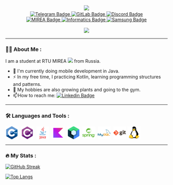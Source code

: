 <div id="header" align="center">
  <img src="https://media.giphy.com/media/v1.Y2lkPTc5MGI3NjExZTB5NGM5MzA2bmFpcWxpMWg2bDFoY3Rldjg4ZjUwdjJ2ejFkY2IyeSZlcD12MV9pbnRlcm5hbF9naWZfYnlfaWQmY3Q9cw/cjWmRq52oqJzoZ7IsQ/giphy.gif" width="200"/>
</div>

<div id="badges_networks" align="center">
  <a href="https://t.me/Ig0rello">
    <img src="https://img.shields.io/badge/Telegram-blue?style=for-the-badge&logo=Telegram&logoColor=white" alt="Telegram Badge"/>
  </a>
  <a href="https://gitlab.informatics.ru/Igorello">
    <img src="https://img.shields.io/badge/GitLab-orange?style=for-the-badge&logo=GitLab&logoColor=white" alt="GitLab Badge"/>
  </a>
  <a href="https://discordapp.com/users/680055941697241114/">
    <img src="https://img.shields.io/badge/Discord-blue?style=for-the-badge&logo=Discord&logoColor=white" alt="Discord Badge"/>
  </a>
</div>

<div id="badges" align="center">
  <a href="https://www.mirea.ru/">
    <img src="https://img.shields.io/badge/MIREA-yellow?style=for-the-badge&logo=homeassistant&logoColor=white" alt="MIREA Badge"/>
  </a>
  <a href="https://informatics.ru/">
    <img src="https://img.shields.io/badge/Informatics.ru-red?style=for-the-badge&logo=Codementor&logoColor=white" alt="Informatics Badge"/>
  </a>
  <a href="https://innovationcampus.ru/">
     <img src="https://img.shields.io/badge/Samsung Innovation Campus-purple?style=for-the-badge" alt="Samsung Badge"/>
  </a>
</div>

<div align="center">
  <img src="https://komarev.com/ghpvc/?username=Igor-ello&style=flat-square&color=blue" alt=""/>
</div>

<div align="center">
  <img src="https://media.giphy.com/media/v1.Y2lkPTc5MGI3NjExcnVrY2w4aXlqMzc4cHB1eHMzdWN5Y3FrZmh3MjVwYnl6N2l2NGRpZSZlcD12MV9pbnRlcm5hbF9naWZfYnlfaWQmY3Q9cw/MxYd3CSZa5G19jYuFA/giphy.gif" width="200"/>
</div>

---

### :man_technologist: About Me :
I am a student at RTU MIREA <img src="https://media.giphy.com/media/WUlplcMpOCEmTGBtBW/giphy.gif" width="30"> from Russia.
- :telescope: I'm currently doing mobile development in Java.
- :zap: In my free time, I practicing Kotlin, learning programming structures and patterns.
- :seedling: My hobbies are also growing plants and going to the gym.
- :mailbox:How to reach me: [![Linkedin Badge](https://img.shields.io/badge/-Ig0rello-blue?style=flat&logo=Telegram&logoColor=white)](https://t.me/Ig0rello)

---

### :hammer_and_wrench: Languages and Tools :
<div>
  <img src="https://github.com/devicons/devicon/blob/master/icons/cplusplus/cplusplus-original.svg" title="C++" alt="C++" width="40" height="40"/>&nbsp;
  <img src="https://github.com/devicons/devicon/blob/master/icons/csharp/csharp-original.svg" title="C#" alt="C#" width="40" height="40"/>&nbsp;
  <img src="https://github.com/devicons/devicon/blob/master/icons/java/java-original-wordmark.svg" title="Java" alt="Java" width="40" height="40"/>&nbsp;
  <img src="https://github.com/devicons/devicon/blob/master/icons/kotlin/kotlin-original.svg" title="Kotlin" alt="Kotlin" width="40" height="40"/>&nbsp;
  <img src="https://github.com/devicons/devicon/blob/master/icons/jetpackcompose/jetpackcompose-original.svg" title="JetpackCompose" alt="JetpackCompose" width="40" height="40"/>&nbsp;
  <img src="https://github.com/devicons/devicon/blob/master/icons/spring/spring-original-wordmark.svg" title="Spring" alt="Spring" width="40" height="40"/>&nbsp;
  <img src="https://github.com/devicons/devicon/blob/master/icons/mysql/mysql-original-wordmark.svg" title="MySQL"  alt="MySQL" width="40" height="40"/>&nbsp;
  <img src="https://github.com/devicons/devicon/blob/master/icons/git/git-original-wordmark.svg" title="Git" **alt="Git" width="40" height="40"/>
  <img src="https://github.com/devicons/devicon/blob/master/icons/linux/linux-original.svg" title="Linux" **alt="Linux" width="40" height="40"/>
</div>

---

### :fire: My Stats :
[![GitHub Streak](http://github-readme-streak-stats.herokuapp.com?user=Igor-ello&theme=dark&background=000000)](https://git.io/streak-stats)

[![Top Langs](https://github-readme-stats.vercel.app/api/top-langs/?username=Igor-ello&layout=compact&theme=vision-friendly-dark)](https://github.com/anuraghazra/github-readme-stats)
